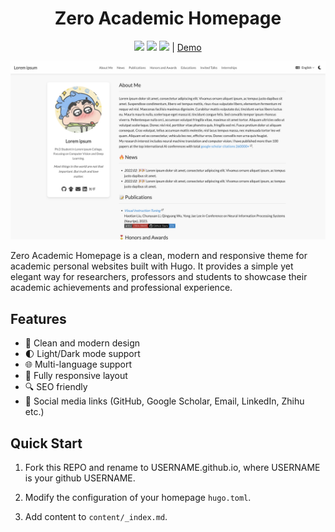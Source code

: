 <h1 align="center">
Zero Academic Homepage
</h1>
<div align="center">

[![](https://img.shields.io/github/stars/geekifan/zero-academic-page)](https://github.com/geekifan/zero-academic-page)
[![](https://img.shields.io/github/forks/geekifan/zero-academic-page)](https://github.com/geekifan/zero-academic-page)
[![](https://img.shields.io/github/license/geekifan/zero-academic-page)](https://github.com/geekifan/zero-academic-page/blob/main/LICENSE)  | [Demo](https://geekifan.github.io/zero-academic-page/) 
</div>

![](demo.png)

Zero Academic Homepage is a clean, modern and responsive theme for academic personal websites built with Hugo. It provides a simple yet elegant way for researchers, professors and students to showcase their academic achievements and professional experience.


## Features

- 🎨 Clean and modern design
- 🌓 Light/Dark mode support  
- 🌐 Multi-language support
- 📱 Fully responsive layout
- 🔍 SEO friendly
- 🔗 Social media links (GitHub, Google Scholar, Email, LinkedIn, Zhihu etc.)

## Quick Start

1. Fork this REPO and rename to USERNAME.github.io, where USERNAME is your github USERNAME.

2. Modify the configuration of your homepage `hugo.toml`.

3. Add content to `content/_index.md`.
